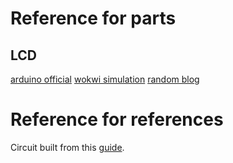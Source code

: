 # Reference for parts

## LCD

[arduino official](https://docs.arduino.cc/learn/electronics/lcd-displays/)
[wokwi simulation](https://docs.wokwi.com/parts/wokwi-lcd1602)
[random blog](https://lastminuteengineers.com/arduino-1602-character-lcd-tutorial/)

# Reference for references

Circuit built from this [guide](https://github.com/j-s-ashley/phys361/blob/4b377f0418cb4a6643aadb50a4e287a9289a0ffe/doppler/docs/LCD_Base_bb_Fritz.png).
